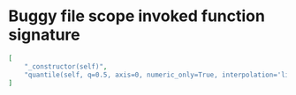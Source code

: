 # Buggy file scope invoked function signature

```json
[
    "_constructor(self)",
    "quantile(self, q=0.5, axis=0, numeric_only=True, interpolation='linear')"
]
```
